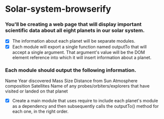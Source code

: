 # Solar-system-browserify

### You'll be creating a web page that will display important scientific data about all eight planets in our solar system. 

-[x] The information about each planet will be separate modules.
-[x] Each module will export a single function named outputTo that will accept a single argument. That argument's value will be the DOM element reference into which it will insert information about a planet.

### Each module should output the following information.

Name
Year discovered
Mass
Size
Distance from Sun
Atmosphere composition
Satellites
Name of any probes/orbiters/explorers that have visited or landed on that planet

-[x] Create a main module that uses require to include each planet's module as a dependency and then subsequently calls the outputTo() method for each one, in the right order.